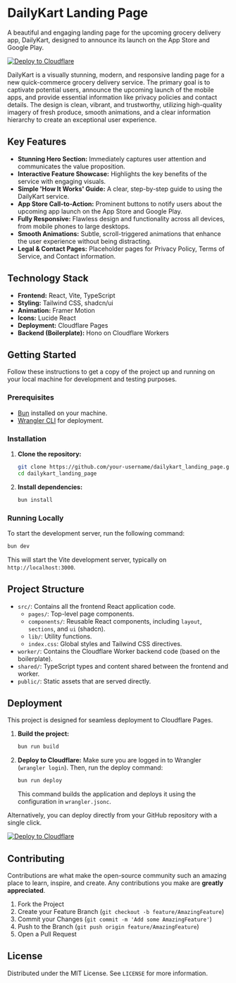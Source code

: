 # DailyKart Landing Page

A beautiful and engaging landing page for the upcoming grocery delivery app, DailyKart, designed to announce its launch on the App Store and Google Play.

[![Deploy to Cloudflare](https://deploy.workers.cloudflare.com/button)](https://deploy.workers.cloudflare.com/?url=https://github.com/Madancse013/generated-app-20251003-202454)

DailyKart is a visually stunning, modern, and responsive landing page for a new quick-commerce grocery delivery service. The primary goal is to captivate potential users, announce the upcoming launch of the mobile apps, and provide essential information like privacy policies and contact details. The design is clean, vibrant, and trustworthy, utilizing high-quality imagery of fresh produce, smooth animations, and a clear information hierarchy to create an exceptional user experience.

## Key Features

- **Stunning Hero Section:** Immediately captures user attention and communicates the value proposition.
- **Interactive Feature Showcase:** Highlights the key benefits of the service with engaging visuals.
- **Simple 'How It Works' Guide:** A clear, step-by-step guide to using the DailyKart service.
- **App Store Call-to-Action:** Prominent buttons to notify users about the upcoming app launch on the App Store and Google Play.
- **Fully Responsive:** Flawless design and functionality across all devices, from mobile phones to large desktops.
- **Smooth Animations:** Subtle, scroll-triggered animations that enhance the user experience without being distracting.
- **Legal & Contact Pages:** Placeholder pages for Privacy Policy, Terms of Service, and Contact information.

## Technology Stack

- **Frontend:** React, Vite, TypeScript
- **Styling:** Tailwind CSS, shadcn/ui
- **Animation:** Framer Motion
- **Icons:** Lucide React
- **Deployment:** Cloudflare Pages
- **Backend (Boilerplate):** Hono on Cloudflare Workers

## Getting Started

Follow these instructions to get a copy of the project up and running on your local machine for development and testing purposes.

### Prerequisites

- [Bun](https://bun.sh/) installed on your machine.
- [Wrangler CLI](https://developers.cloudflare.com/workers/wrangler/install-and-update/) for deployment.

### Installation

1.  **Clone the repository:**
    ```sh
    git clone https://github.com/your-username/dailykart_landing_page.git
    cd dailykart_landing_page
    ```

2.  **Install dependencies:**
    ```sh
    bun install
    ```

### Running Locally

To start the development server, run the following command:

```sh
bun dev
```

This will start the Vite development server, typically on `http://localhost:3000`.

## Project Structure

-   `src/`: Contains all the frontend React application code.
    -   `pages/`: Top-level page components.
    -   `components/`: Reusable React components, including `layout`, `sections`, and `ui` (shadcn).
    -   `lib/`: Utility functions.
    -   `index.css`: Global styles and Tailwind CSS directives.
-   `worker/`: Contains the Cloudflare Worker backend code (based on the boilerplate).
-   `shared/`: TypeScript types and content shared between the frontend and worker.
-   `public/`: Static assets that are served directly.

## Deployment

This project is designed for seamless deployment to Cloudflare Pages.

1.  **Build the project:**
    ```sh
    bun run build
    ```

2.  **Deploy to Cloudflare:**
    Make sure you are logged in to Wrangler (`wrangler login`). Then, run the deploy command:
    ```sh
    bun run deploy
    ```
    This command builds the application and deploys it using the configuration in `wrangler.jsonc`.

Alternatively, you can deploy directly from your GitHub repository with a single click.

[![Deploy to Cloudflare](https://deploy.workers.cloudflare.com/button)](https://deploy.workers.cloudflare.com/?url=https://github.com/Madancse013/generated-app-20251003-202454)

## Contributing

Contributions are what make the open-source community such an amazing place to learn, inspire, and create. Any contributions you make are **greatly appreciated**.

1.  Fork the Project
2.  Create your Feature Branch (`git checkout -b feature/AmazingFeature`)
3.  Commit your Changes (`git commit -m 'Add some AmazingFeature'`)
4.  Push to the Branch (`git push origin feature/AmazingFeature`)
5.  Open a Pull Request

## License

Distributed under the MIT License. See `LICENSE` for more information.
